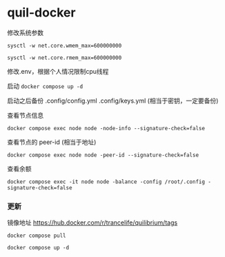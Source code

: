 # quil-docker

修改系统参数

`sysctl -w net.core.wmem_max=600000000`

`sysctl -w net.core.rmem_max=600000000`

修改.env，根据个人情况限制cpu线程

启动
`docker compose up -d`

启动之后备份 .config/config.yml .config/keys.yml (相当于密钥，一定要备份)

查看节点信息

`docker compose exec node node -node-info --signature-check=false`

查看节点的 peer-id (相当于地址)

`docker compose exec node node -peer-id --signature-check=false`

查看余额

`docker compose exec -it node node -balance -config /root/.config -signature-check=false`

### 更新

镜像地址
https://hub.docker.com/r/trancelife/quilibrium/tags

`docker compose pull`

`docker compose up -d`
